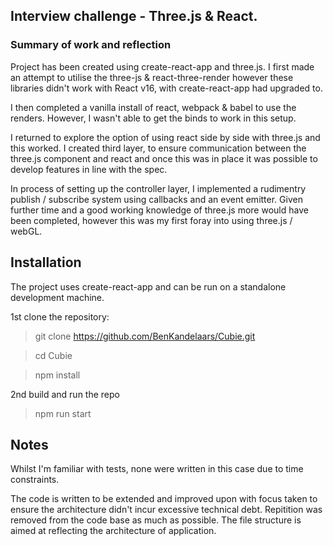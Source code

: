 ## Interview challenge - Three.js & React. ##

### Summary of work and reflection

Project has been created using create-react-app and three.js. I first made an attempt to utilise the three-js & react-three-render however these libraries didn't work with React v16, with create-react-app had upgraded to.

I then completed a vanilla install of react, webpack & babel to use the renders. However, I wasn't able to get the binds to work in this setup.

I returned to explore the option of using react side by side with three.js and this worked. I created third layer, to ensure communication between the three.js component and react and once this was in place it was possible to develop features in line with the spec. 

In process of setting up the controller layer, I implemented a rudimentry publish / subscribe system using callbacks and an event emitter. Given further time and a good working knowledge of three.js more would have been completed, however this was my first foray into using three.js / webGL.

## Installation ##

The project uses create-react-app and can be run on a standalone development machine.

1st clone the repository:
> git clone https://github.com/BenKandelaars/Cubie.git

> cd Cubie

> npm install

2nd build and run the repo
> npm run start

## Notes ##
Whilst I'm familiar with tests, none were written in this case due to time constraints. 

The code is written to be extended and improved upon with focus taken to ensure the architecture didn't incur excessive technical debt. Repitition was removed from the code base as much as possible. The file structure is aimed at reflecting the architecture of application. 
